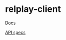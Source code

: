 # relplay-client
[Docs](https://www.gitbook.com/book/krystofspl/relplay-docs/)

[API specs](https://app.swaggerhub.com/apis/krystofspl/relplay-api/1.0.0)

